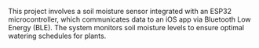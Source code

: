 This project involves a soil moisture sensor integrated with an ESP32 microcontroller, which communicates data to an iOS app via Bluetooth Low Energy (BLE). The system monitors soil moisture levels to ensure optimal watering schedules for plants.
